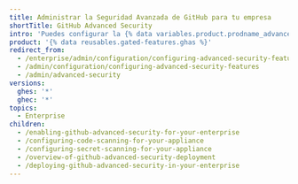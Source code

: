 ```yaml
---
title: Administrar la Seguridad Avanzada de GitHub para tu empresa
shortTitle: GitHub Advanced Security
intro: 'Puedes configurar la {% data variables.product.prodname_advanced_security %} y administrar cómo la utiliza tu empresa de acuerdo con las necesidades de tu organización.'
product: '{% data reusables.gated-features.ghas %}'
redirect_from:
  - /enterprise/admin/configuration/configuring-advanced-security-features
  - /admin/configuration/configuring-advanced-security-features
  - /admin/advanced-security
versions:
  ghes: '*'
  ghec: '*'
topics:
  - Enterprise
children:
  - /enabling-github-advanced-security-for-your-enterprise
  - /configuring-code-scanning-for-your-appliance
  - /configuring-secret-scanning-for-your-appliance
  - /overview-of-github-advanced-security-deployment
  - /deploying-github-advanced-security-in-your-enterprise
---
```


